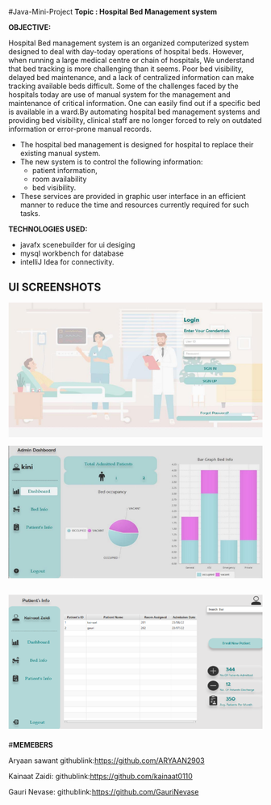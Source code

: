 #Java-Mini-Project
**Topic : Hospital Bed Management system**

**OBJECTIVE:**

Hospital Bed management system is an organized computerized system designed to deal with day-today operations of hospital beds.
However, when running a large medical centre or chain of hospitals, We understand that bed tracking is more challenging than it seems.
Poor bed visibility, delayed bed
maintenance, and a lack of centralized information can make tracking available beds difficult. Some
of the challenges faced by the hospitals today are use of manual system for the management and
maintenance of critical information. One can easily find out if a specific bed is available in a ward.By
automating hospital bed management systems and providing bed visibility, clinical staff are no longer
forced to rely on outdated information or error-prone manual records.


* The hospital bed management is designed for hospital to replace their existing manual system.
* The new system is to control the following information:
   *  patient information,
   *   room availability 
   *   bed visibility. 
* These services are provided in graphic user interface in an efficient manner to reduce the
  time and resources currently required for such tasks. 


**TECHNOLOGIES USED:**
* javafx scenebuilder for ui desiging
*  mysql workbench for database 
*  intelliJ Idea  for connectivity.

 **UI SCREENSHOTS**
 --------------------
 ![App Screenshot](https://github.com/dhaneshwaritendle/Java-Mini-Project/blob/bc2fb20c76c04e4b276b701cd52a2b9a66639f43/Screenshot_2.png?raw=true)
 
 ![App Screenshot](https://github.com/dhaneshwaritendle/Java-Mini-Project/blob/9524402c87e2daba851a6f1ef3f17c4ef4c187f8/Screenshot_1.png?raw=true)
 
 ![App Screenshot](https://github.com/dhaneshwaritendle/Java-Mini-Project/blob/bc2fb20c76c04e4b276b701cd52a2b9a66639f43/Screenshot_3.png?raw=true)
---------------------

#**MEMEBERS**

Aryaan sawant 
githublink:https://github.com/ARYAAN2903

Kainaat Zaidi:
githublink:https://github.com/kainaat0110

Gauri Nevase:
githublink:https://github.com/GauriNevase
